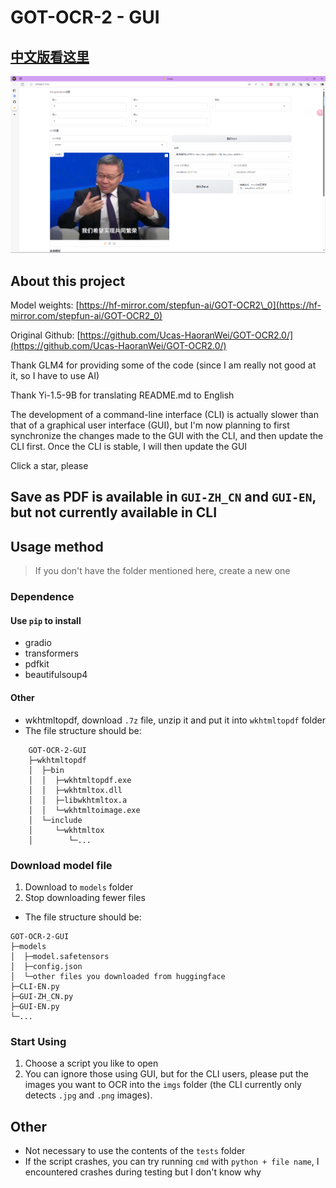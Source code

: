 GOT-OCR-2 - GUI
================
## [中文版看这里](README.md)

![img.png](img.png)

About this project
-------------------

Model weights: [https://hf-mirror.com/stepfun-ai/GOT-OCR2\_0](https://hf-mirror.com/stepfun-ai/GOT-OCR2_0)

Original Github: [https://github.com/Ucas-HaoranWei/GOT-OCR2.0/](https://github.com/Ucas-HaoranWei/GOT-OCR2.0/)

Thank GLM4 for providing some of the code (since I am really not good at it, so I have to use AI)

Thank Yi-1.5-9B for translating README.md to English

The development of a command-line interface (CLI) is actually slower than that of a graphical user interface (GUI), but I'm now planning to first synchronize the changes made to the GUI with the CLI, and then update the CLI first. Once the CLI is stable, I will then update the GUI

Click a star, please

Save as PDF is available in `GUI-ZH_CN` and `GUI-EN`, but not currently available in CLI
----------------------------------------------------------------------------------------------

Usage method
-------------

> If you don't have the folder mentioned here, create a new one

### Dependence

#### Use `pip` to install

*   gradio
*   transformers
*   pdfkit
*   beautifulsoup4

#### Other

*   wkhtmltopdf, download `.7z` file, unzip it and put it into `wkhtmltopdf` folder
*   The file structure should be:
```
    GOT-OCR-2-GUI
    ├─wkhtmltopdf
    │  ├─bin
    │  │  ├─wkhtmltopdf.exe
    │  │  ├─wkhtmltox.dll
    │  │  ├─libwkhtmltox.a
    │  │  └─wkhtmltoimage.exe
    │  └─include
    │     └─wkhtmltox
    │        └─...
```

### Download model file

1.  Download to `models` folder
2.  Stop downloading fewer files
- The file structure should be:
```
GOT-OCR-2-GUI
├─models
│  ├─model.safetensors
│  ├─config.json
│  └─other files you downloaded from huggingface
├─CLI-EN.py
├─GUI-ZH_CN.py
├─GUI-EN.py
└─...
```

### Start Using

1.  Choose a script you like to open
2.  You can ignore those using GUI, but for the CLI users, please put the images you want to OCR into the `imgs` folder (the CLI currently only detects `.jpg` and `.png` images).

Other
------

*   Not necessary to use the contents of the `tests` folder
*   If the script crashes, you can try running `cmd` with `python + file name`, I encountered crashes during testing but I don't know why

